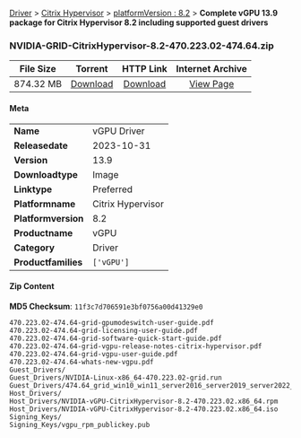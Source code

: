 
[Driver](/README.md)  >  [Citrix Hypervisor](/index/Driver/Citrix_Hypervisor.md)  >  [platformVersion : 8.2](/index/Driver/Citrix_Hypervisor/8.2.md)  >  **Complete vGPU 13.9 package for Citrix Hypervisor 8.2 including supported guest drivers**


### NVIDIA-GRID-CitrixHypervisor-8.2-470.223.02-474.64.zip

| **File Size** | **Torrent**  | **HTTP Link** | **Internet Archive** |
|:-------------:|:------------:|:-------------:|:--------------------:|
| 874.32 MB |  [Download](https://archive.org/download/nvgpu_NVIDIA-GRID-CitrixHypervisor-8.2-470.223.02-474.64.zip/nvgpu_NVIDIA-GRID-CitrixHypervisor-8.2-470.223.02-474.64.zip_archive.torrent)       | [Download](https://archive.org/compress/nvgpu_NVIDIA-GRID-CitrixHypervisor-8.2-470.223.02-474.64.zip) | [View Page](https://archive.org/details/nvgpu_NVIDIA-GRID-CitrixHypervisor-8.2-470.223.02-474.64.zip)       |

#### Meta

<table>
<tr><td><strong>Name</strong></td><td>vGPU Driver</td></tr>
<tr><td><strong>Releasedate</strong></td><td>2023-10-31</td></tr>
<tr><td><strong>Version</strong></td><td>13.9</td></tr>
<tr><td><strong>Downloadtype</strong></td><td>Image</td></tr>
<tr><td><strong>Linktype</strong></td><td>Preferred</td></tr>
<tr><td><strong>Platformname</strong></td><td>Citrix Hypervisor</td></tr>
<tr><td><strong>Platformversion</strong></td><td>8.2</td></tr>
<tr><td><strong>Productname</strong></td><td>vGPU</td></tr>
<tr><td><strong>Category</strong></td><td>Driver</td></tr>
<tr><td><strong>Productfamilies</strong></td><td><code>['vGPU']</code></td></tr>
</table>

#### Zip Content

**MD5 Checksum**: `11f3c7d706591e3bf0756a00d41329e0`

```text
470.223.02-474.64-grid-gpumodeswitch-user-guide.pdf
470.223.02-474.64-grid-licensing-user-guide.pdf
470.223.02-474.64-grid-software-quick-start-guide.pdf
470.223.02-474.64-grid-vgpu-release-notes-citrix-hypervisor.pdf
470.223.02-474.64-grid-vgpu-user-guide.pdf
470.223.02-474.64-whats-new-vgpu.pdf
Guest_Drivers/
Guest_Drivers/NVIDIA-Linux-x86_64-470.223.02-grid.run
Guest_Drivers/474.64_grid_win10_win11_server2016_server2019_server2022_64bit_international.exe
Host_Drivers/
Host_Drivers/NVIDIA-vGPU-CitrixHypervisor-8.2-470.223.02.x86_64.rpm
Host_Drivers/NVIDIA-vGPU-CitrixHypervisor-8.2-470.223.02.x86_64.iso
Signing_Keys/
Signing_Keys/vgpu_rpm_publickey.pub
```